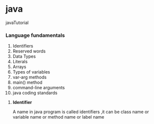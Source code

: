 # java
javaTutorial
<h3>Language fundamentals</h3>
<ol>
<li>Identifiers</li>
<li>Reserved words</li>
<li>Data Types</li>
<li>Literals</li>
<li>Arrays</li>
<li>Types of variables</li>
<li>var-arg methods</li>
<li>main() method</li>
<li>command-line arguments</li>
<li>java coding standards</li>
</ol>
<ol>
	<li> <b>Identifier</b></li>
	<p>A name in java program is called identifiers ,it can be class name or variable name or method name or label name </p>
</ol>


